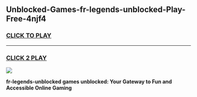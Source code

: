 
## Unblocked-Games-fr-legends-unblocked-Play-Free-4njf4
<h3>
<a href="https://premium76.site?title=fr-legends-unblocked&ref=23A">CLICK TO PLAY</a></h3>
<hr>

<h3>
<a href="https://premium76.site?title=fr-legends-unblocked&ref=23A">CLICK 2 PLAY</a>
  
</h3>

<a href="https://premium76.site?title=fr-legends-unblocked&ref=23A"><img src="https://clearcache.store/games.png"></a>


**fr-legends-unblocked games unblocked: Your Gateway to Fun and Accessible Online Gaming**
